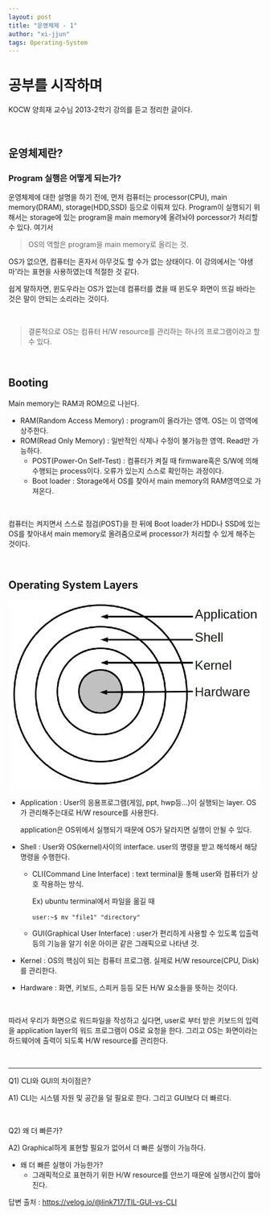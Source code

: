 ```yaml
---
layout: post
title: "운영체제 - 1"
author: "xi-jjun"
tags: Operating-System
---
```


# 공부를 시작하며

KOCW 양희재 교수님 2013-2학기 강의를 듣고 정리한 글이다.

<br>

## 운영체제란?

### Program 실행은 어떻게 되는가?

운영체제에 대한 설명을 하기 전에, 먼저 컴퓨터는 processor(CPU), main memory(DRAM), storage(HDD,SSD) 등으로 이뤄져 있다. Program이 실행되기 위해서는 storage에 있는 program을 main memory에 올려놔야 porcessor가 처리할 수 있다. 여기서 

> OS의 역할은 program을 main memory로 올리는 것.

OS가 없으면, 컴퓨터는 혼자서 아무것도 할 수가 없는 상태이다. 이 강의에서는 '야생마'라는 표현을 사용하였는데 적절한 것 같다. 

쉽게 말하자면, 윈도우라는 OS가 없는데 컴퓨터를 켰을 때 윈도우 화면이 뜨길 바라는 것은 말이 안되는 소리라는 것이다.

<br>

> 결론적으로 OS는 컴퓨터 H/W resource를 관리하는 하나의 프로그램이라고 할 수 있다.

<br>

## Booting

Main memory는 RAM과 ROM으로 나뉜다.

* RAM(Random Access Memory) : program이 올라가는 영역. OS는 이 영역에 상주한다.
* ROM(Read Only Memory) : 일반적인 삭제나 수정이 불가능한 영역. Read만 가능하다. 
  * POST(Power-On Self-Test) : 컴퓨터가 켜질 때 firmware혹은 S/W에 의해 수행되는 process이다. 오류가 있는지 스스로 확인하는 과정이다.
  * Boot loader : Storage에서 OS를 찾아서 main memory의 RAM영역으로 가져온다.

<br>

컴퓨터는 켜지면서 스스로 점검(POST)을 한 뒤에 Boot loader가 HDD나 SSD에 있는 OS를 찾아내서 main memory로 올려줌으로써 processor가 처리할 수 있게 해주는 것이다.

<br>

## Operating System Layers

![os_1](https://github.com/xi-jjun/xi-jjun.github.io/blob/master/_posts/operating-system/img/os_1.png?raw=True)

* Application : User의 응용프로그램(게임, ppt, hwp등...)이 실행되는 layer. OS가 관리해주는대로 H/W resource를 사용한다.

  application은 OS위에서 실행되기 때문에 OS가 달라지면 실행이 안될 수 있다.

* Shell : User와 OS(kernel)사이의 interface. user의 명령을 받고 해석해서 해당 명령을 수행한다. 

  * CLI(Command Line Interface) : text terminal을 통해 user와 컴퓨터가 상호 작용하는 방식. 

    Ex) ubuntu terminal에서 파일을 옮길 때 

    ```console 
    user:~$ mv "file1" "directory"
    ```

  * GUI(Graphical User Interface) : user가 편리하게 사용할 수 있도록 입출력 등의 기능을 알기 쉬운 아이콘 같은 그래픽으로 나타낸 것.

* Kernel : OS의 핵심이 되는 컴퓨터 프로그램. 실제로 H/W resource(CPU, Disk)를 관리한다.
* Hardware : 화면, 키보드, 스피커 등등 모든 H/W 요소들을 뜻하는 것이다.

<br>

따라서 우리가 화면으로 워드파일을 작성하고 싶다면, user로 부터 받은 키보드의 입력을 application layer의 워드 프로그램이 OS로 요청을 한다. 그리고 OS는 화면이라는 하드웨어에 출력이 되도록 H/W resource를 관리한다. 

<br>

<hr>

Q1) CLI와 GUI의 차이점은?

A1) CLI는 시스템 자원 및 공간을 덜 필요로 한다. 그리고 GUI보다 더 빠르다.

<br>

Q2) 왜 더 빠른가?

A2) Graphical하게 표현할 필요가 없어서 더 빠른 실행이 가능하다.

* 왜 더 빠른 실행이 가능한가?
  * 그래픽적으로 표현하기 위한 H/W resource를 안쓰기 때문에 실행시간이 짧아진다.

답변 출처 :  https://velog.io/@link717/TIL-GUI-vs-CLI

